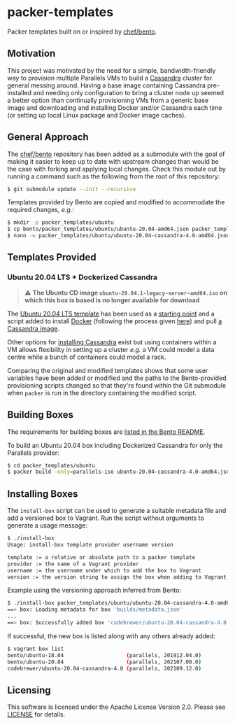# packer-templates

Packer templates built on or inspired by [chef/bento](https://github.com/chef/bento).

## Motivation

This project was motivated by the need for a simple, bandwidth-friendly way to provision multiple Parallels VMs to build
a [Cassandra](https://cassandra.apache.org/_/index.html) cluster for general messing around. Having a base image
containing Cassandra pre-installed and needing only configuration to bring a cluster node up seemed a better option than
continually provisioning VMs from a generic base image and downloading and installing Docker and/or Cassandra each time
(or setting up local Linux package and Docker image caches).

## General Approach

The [chef/bento](https://github.com/chef/bento) repository has been added as a submodule with the goal of making it
easier to keep up to date with upstream changes than would be the case with forking and applying local changes. Check
this module out by running a command such as the following from the root of this repository:

```bash
$ git submodule update --init --recursive
```

Templates provided by Bento are copied and modified to accommodate the required changes, _e.g._:

```bash
$ mkdir -p packer_templates/ubuntu
$ cp bento/packer_templates/ubuntu/ubuntu-20.04-amd64.json packer_templates/ubuntu/ubuntu-20.04-cassandra-4.0-amd64.json
$ nano -w packer_templates/ubuntu/ubuntu-20.04-cassandra-4.0-amd64.json
```

## Templates Provided

### Ubuntu 20.04 LTS + Dockerized Cassandra

> :warning: **The Ubuntu CD image `ubuntu-20.04.1-legacy-server-amd64.iso` on which this box is based is no longer available for download**

The [Ubuntu 20.04 LTS template](bento/packer_templates/ubuntu/ubuntu-20.04-amd64.json) has been used as a
[starting point](packer_templates/ubuntu/ubuntu-20.04-cassandra-4.0-amd64.json) and a script added to install
[Docker](https://www.docker.com) (following the process given [here](https://docs.docker.com/engine/install/ubuntu/))
and pull [a Cassandra image](https://hub.docker.com/_/cassandra).

Other options for
[installing Cassandra](https://cassandra.apache.org/doc/latest/cassandra/getting_started/installing.html) exist but
using containers within a VM allows flexibility in setting up a cluster _e.g._ a VM could model a data centre while a
bunch of containers could model a rack.

Comparing the original and modified templates shows that some user variables have been added or modified and the paths
to the Bento-provided provisioning scripts changed so that they're found within the Git submodule when `packer` is run
in the directory containing the modified script.

## Building Boxes

The requirements for building boxes are [listed in the Bento README](bento/README.md#requirements).

To build an Ubuntu 20.04 box including Dockerized Cassandra for only the Parallels provider:

```bash
$ cd packer_templates/ubuntu
$ packer build -only=parallels-iso ubuntu-20.04-cassandra-4.0-amd64.json
```

## Installing Boxes

The `install-box` script can be used to generate a suitable metadata file and add a versioned box to Vagrant. Run the
script without arguments to generate a usage message:

```bash
$ ./install-box 
Usage: install-box template provider username version

template := a relative or absolute path to a packer template
provider := the name of a Vagrant provider
username := the username under which to add the box to Vagrant
version := the version string to assign the box when adding to Vagrant
```

Example using the versioning approach inferred from Bento:

```bash
$ ./install-box packer_templates/ubuntu/ubuntu-20.04-cassandra-4.0-amd64.json parallels codebrewer 202109.12.0
==> box: Loading metadata for box 'builds/metadata.json'
...
==> box: Successfully added box 'codebrewer/ubuntu-20.04-cassandra-4.0' (v202109.12.0) for 'parallels'!
```

If successful, the new box is listed along with any others already added:

```bash
$ vagrant box list
bento/ubuntu-18.04                    (parallels, 201912.04.0)
bento/ubuntu-20.04                    (parallels, 202107.08.0)
codebrewer/ubuntu-20.04-cassandra-4.0 (parallels, 202109.12.0)
```

## Licensing

This software is licensed under the Apache License Version 2.0. Please see [LICENSE](LICENSE) for details.
